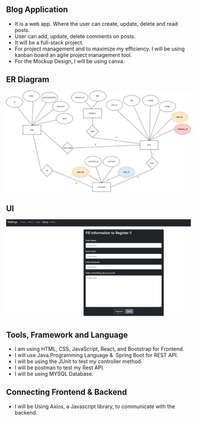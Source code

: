## Blog Application
* It is a web app. Where the user can create, update, delete and read posts.
* User can add, update, delete comments on posts.
* It will be a full-stack project.
* For project management and to maximize my efficiency. I will be using kanban board an agile project management tool.
* For the Mockup Design, I will be using canva.

## ER Diagram
![Blog-Application ER Diagram!](ER-Diagram.png)

## UI
![Blog-Application SignUp Form!](Sign-Up-Form.png)

## Tools, Framework and Language
* I am using HTML, CSS, JavaScript, React, and Bootstrap for Frontend.
* I will use Java Programming Language &  Spring Boot for REST API.
* I will be using the JUnit to test my controller method.
* I will be postman to test my Rest API.
* I will be using MYSQL Database.

## Connecting Frontend & Backend
* I will be Using Axios, a Javascript library, to communicate with the backend.
